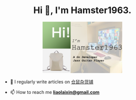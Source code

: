 <h1 align="center">Hi 👋, I'm Hamster1963.</h1>

<p align="center">
  <img src= "/me.png" width="50%"></img>
</p>

- 📝 I regularly write articles on [仓鼠杂货铺](https://buycoffee.top)

- 📫 How to reach me **liaolaixin@gmail.com**



<!--
**hamster1963/hamster1963** is a ✨ _special_ ✨ repository because its `README.md` (this file) appears on your GitHub profile.

Here are some ideas to get you started:

- 🔭 I’m currently working on ...
- 🌱 I’m currently learning ...
- 👯 I’m looking to collaborate on ...
- 🤔 I’m looking for help with ...
- 💬 Ask me about ...
- 📫 How to reach me: ...
- 😄 Pronouns: ...
- ⚡ Fun fact: ...
-->
